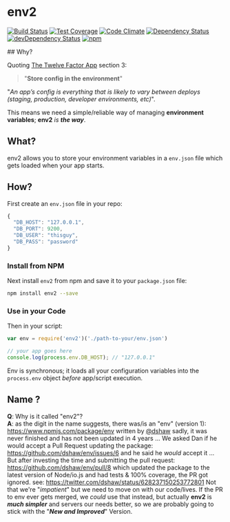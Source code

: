 env2
===

[![Build Status](https://travis-ci.org/dwyl/env.svg)](https://travis-ci.org/dwyl/env)
[![Test Coverage](https://codeclimate.com/github/dwyl/env/badges/coverage.svg)](https://codeclimate.com/github/dwyl/env/coverage)
[![Code Climate](https://codeclimate.com/github/dwyl/env/badges/gpa.svg)](https://codeclimate.com/github/dwyl/env)
[![Dependency Status](https://david-dm.org/dwyl/env.svg)](https://david-dm.org/dwyl/env)
[![devDependency Status](https://david-dm.org/dwyl/env/dev-status.svg)](https://david-dm.org/dwyl/env#info=devDependencies)
[![npm](https://img.shields.io/npm/v/env2.svg)](https://www.npmjs.com/package/env2)

## Why?

Quoting [The Twelve Factor App](http://12factor.net/config) section 3:

> "**Store config in the environment**"

"*An app’s config is everything that is likely to vary between deploys
(staging, production, developer environments, etc)*".

This means we need a simple/reliable way of managing **environment variables**;
**env2** *is* ***the way***.

## What?

env2 allows you to store your environment variables in a `env.json` file
which gets loaded when your app starts.

## How?

First create an `env.json` file in your repo:

```js
{
  "DB_HOST": "127.0.0.1",
  "DB_PORT": 9200,
  "DB_USER": "thisguy",
  "DB_PASS": "password"
}
```

### Install from NPM

Next install `env2` from npm and save it to your `package.json` file:

```sh
npm install env2 --save
```

### Use in your Code

Then in your script:

```javascript
var env = require('env2')('./path-to-your/env.json')

// your app goes here
console.log(process.env.DB_HOST); // "127.0.0.1"
```

Env is synchronous; it loads all your configuration variables into the
`process.env` object *before* app/script execution.


## Name ?

**Q**: Why is it called "env2"?  
**A**: as the digit in the name suggests, there was/is an "env" (version 1):
https://www.npmjs.com/package/env written by [@dshaw](https://github.com/dshaw)
sadly, it was never finished and has not been updated in 4 years ...
We asked Dan if he would accept a Pull Request updating the package:
https://github.com/dshaw/env/issues/6 and he said he *would* accept it ...
But after investing the time and submitting the pull request:
https://github.com/dshaw/env/pull/8 which updated the package to the latest
version of Node/io.js and had tests & 100% coverage, the PR got ignored.
see: https://twitter.com/dshaw/status/628237150253772801
Not that we're "_impatient_" but we need to move on with our code/lives.
If the PR to env ever gets merged, we *could* use that instead,
but actually **env2** is ***much simpler*** and servers our needs better,
so we are probably going to stick with the "***New and Improved***" Version.

